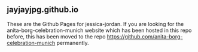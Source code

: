## jayjayjpg.github.io

These are the Github Pages for jessica-jordan. If you are looking for the anita-borg-celebration-munich website which has been hosted in this repo before, this has been moved to the  repo https://github.com/anita-borg-celebration-munich permanently.
